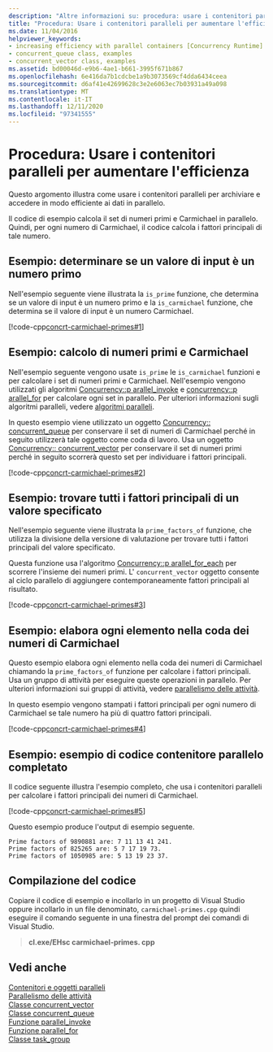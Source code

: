 ```yaml
---
description: "Altre informazioni su: procedura: usare i contenitori paralleli per aumentare l'efficienza"
title: "Procedura: Usare i contenitori paralleli per aumentare l'efficienza"
ms.date: 11/04/2016
helpviewer_keywords:
- increasing efficiency with parallel containers [Concurrency Runtime]
- concurrent_queue class, examples
- concurrent_vector class, examples
ms.assetid: bd00046d-e9b6-4ae1-b661-3995f671b867
ms.openlocfilehash: 6e416da7b1cdcbe1a9b3073569cf4dda6434ceea
ms.sourcegitcommit: d6af41e42699628c3e2e6063ec7b03931a49a098
ms.translationtype: MT
ms.contentlocale: it-IT
ms.lasthandoff: 12/11/2020
ms.locfileid: "97341555"
---
```

# <a name="how-to-use-parallel-containers-to-increase-efficiency"></a>Procedura: Usare i contenitori paralleli per aumentare l'efficienza

Questo argomento illustra come usare i contenitori paralleli per archiviare e accedere in modo efficiente ai dati in parallelo.

Il codice di esempio calcola il set di numeri primi e Carmichael in parallelo. Quindi, per ogni numero di Carmichael, il codice calcola i fattori principali di tale numero.

## <a name="example-determine-if-an-input-value-is-a-prime-number"></a>Esempio: determinare se un valore di input è un numero primo

Nell'esempio seguente viene illustrata la `is_prime` funzione, che determina se un valore di input è un numero primo e la `is_carmichael` funzione, che determina se il valore di input è un numero Carmichael.

[!code-cpp[concrt-carmichael-primes#1](../../parallel/concrt/codesnippet/cpp/how-to-use-parallel-containers-to-increase-efficiency_1.cpp)]

## <a name="example-compute-prime-and-carmichael-numbers"></a>Esempio: calcolo di numeri primi e Carmichael

Nell'esempio seguente vengono usate `is_prime` le `is_carmichael` funzioni e per calcolare i set di numeri primi e Carmichael. Nell'esempio vengono utilizzati gli algoritmi [Concurrency::p arallel_invoke](reference/concurrency-namespace-functions.md#parallel_invoke) e [concurrency::p arallel_for](reference/concurrency-namespace-functions.md#parallel_for) per calcolare ogni set in parallelo. Per ulteriori informazioni sugli algoritmi paralleli, vedere [algoritmi paralleli](../../parallel/concrt/parallel-algorithms.md).

In questo esempio viene utilizzato un oggetto [Concurrency:: concurrent_queue](../../parallel/concrt/reference/concurrent-queue-class.md) per conservare il set di numeri di Carmichael perché in seguito utilizzerà tale oggetto come coda di lavoro. Usa un oggetto [Concurrency:: concurrent_vector](../../parallel/concrt/reference/concurrent-vector-class.md) per conservare il set di numeri primi perché in seguito scorrerà questo set per individuare i fattori principali.

[!code-cpp[concrt-carmichael-primes#2](../../parallel/concrt/codesnippet/cpp/how-to-use-parallel-containers-to-increase-efficiency_2.cpp)]

## <a name="example-find-all-prime-factors-of-a-given-value"></a>Esempio: trovare tutti i fattori principali di un valore specificato

Nell'esempio seguente viene illustrata la `prime_factors_of` funzione, che utilizza la divisione della versione di valutazione per trovare tutti i fattori principali del valore specificato.

Questa funzione usa l'algoritmo [Concurrency::p arallel_for_each](reference/concurrency-namespace-functions.md#parallel_for_each) per scorrere l'insieme dei numeri primi. L' `concurrent_vector` oggetto consente al ciclo parallelo di aggiungere contemporaneamente fattori principali al risultato.

[!code-cpp[concrt-carmichael-primes#3](../../parallel/concrt/codesnippet/cpp/how-to-use-parallel-containers-to-increase-efficiency_3.cpp)]

## <a name="example-processes-each-element-in-the-queue-of-carmichael-numbers"></a>Esempio: elabora ogni elemento nella coda dei numeri di Carmichael

Questo esempio elabora ogni elemento nella coda dei numeri di Carmichael chiamando la `prime_factors_of` funzione per calcolare i fattori principali. Usa un gruppo di attività per eseguire queste operazioni in parallelo. Per ulteriori informazioni sui gruppi di attività, vedere [parallelismo delle attività](../../parallel/concrt/task-parallelism-concurrency-runtime.md).

In questo esempio vengono stampati i fattori principali per ogni numero di Carmichael se tale numero ha più di quattro fattori principali.

[!code-cpp[concrt-carmichael-primes#4](../../parallel/concrt/codesnippet/cpp/how-to-use-parallel-containers-to-increase-efficiency_4.cpp)]

## <a name="example-finished-parallel-container-code-sample"></a>Esempio: esempio di codice contenitore parallelo completato

Il codice seguente illustra l'esempio completo, che usa i contenitori paralleli per calcolare i fattori principali dei numeri di Carmichael.

[!code-cpp[concrt-carmichael-primes#5](../../parallel/concrt/codesnippet/cpp/how-to-use-parallel-containers-to-increase-efficiency_5.cpp)]

Questo esempio produce l'output di esempio seguente.

```Output
Prime factors of 9890881 are: 7 11 13 41 241.
Prime factors of 825265 are: 5 7 17 19 73.
Prime factors of 1050985 are: 5 13 19 23 37.
```

## <a name="compiling-the-code"></a>Compilazione del codice

Copiare il codice di esempio e incollarlo in un progetto di Visual Studio oppure incollarlo in un file denominato, `carmichael-primes.cpp` quindi eseguire il comando seguente in una finestra del prompt dei comandi di Visual Studio.

> **cl.exe/EHsc carmichael-primes. cpp**

## <a name="see-also"></a>Vedi anche

[Contenitori e oggetti paralleli](../../parallel/concrt/parallel-containers-and-objects.md)<br/>
[Parallelismo delle attività](../../parallel/concrt/task-parallelism-concurrency-runtime.md)<br/>
[Classe concurrent_vector](../../parallel/concrt/reference/concurrent-vector-class.md)<br/>
[Classe concurrent_queue](../../parallel/concrt/reference/concurrent-queue-class.md)<br/>
[Funzione parallel_invoke](reference/concurrency-namespace-functions.md#parallel_invoke)<br/>
[Funzione parallel_for](reference/concurrency-namespace-functions.md#parallel_for)<br/>
[Classe task_group](reference/task-group-class.md)
